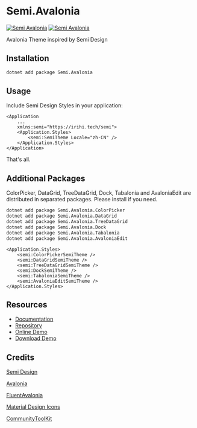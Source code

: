 # Semi.Avalonia

[![Semi Avalonia](https://img.shields.io/nuget/v/Semi.Avalonia.svg?color=red&style=flat-square)](https://www.nuget.org/packages/Semi.Avalonia/)
[![Semi Avalonia](https://img.shields.io/nuget/dt/Semi.Avalonia.svg?style=flat-square)](https://www.nuget.org/packages/Semi.Avalonia/)

Avalonia Theme inspired by Semi Design

## Installation

```bash
dotnet add package Semi.Avalonia
```

## Usage

Include Semi Design Styles in your application:

```xaml
<Application
    ...
    xmlns:semi="https://irihi.tech/semi">
    <Application.Styles>
        <semi:SemiTheme Locale="zh-CN" />
    </Application.Styles>
</Application>
```

That's all.

## Additional Packages

ColorPicker, DataGrid, TreeDataGrid, Dock, Tabalonia and AvaloniaEdit are distributed in separated packages. Please install if you need.

```bash
dotnet add package Semi.Avalonia.ColorPicker
dotnet add package Semi.Avalonia.DataGrid
dotnet add package Semi.Avalonia.TreeDataGrid
dotnet add package Semi.Avalonia.Dock
dotnet add package Semi.Avalonia.Tabalonia
dotnet add package Semi.Avalonia.AvaloniaEdit
```

```xaml
<Application.Styles>
    <semi:ColorPickerSemiTheme />
    <semi:DataGridSemiTheme />
    <semi:TreeDataGridSemiTheme />
    <semi:DockSemiTheme />
    <semi:TabaloniaSemiTheme />
    <semi:AvaloniaEditSemiTheme />
</Application.Styles>
```

## Resources

- [Documentation](https://docs.irihi.tech/semi/)
- [Repository](https://github.com/irihitech/Semi.Avalonia)
- [Online Demo](https://irihitech.github.io/Semi.Avalonia/)
- [Download Demo](https://github.com/irihitech/Semi.Avalonia/releases)

## Credits

[Semi Design](https://semi.design/)

[Avalonia](https://github.com/AvaloniaUI/Avalonia)

[FluentAvalonia](https://github.com/amwx/FluentAvalonia)

[Material Design Icons](https://pictogrammers.com/library/mdi/)

[CommunityToolKit](https://github.com/CommunityToolkit/dotnet)
